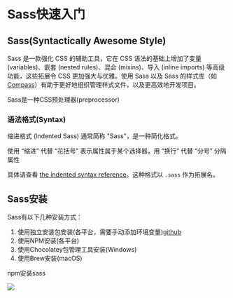 # Sass快速入门

## Sass(Syntactically Awesome Style)

Sass 是一款强化 CSS 的辅助工具，它在 CSS 语法的基础上增加了变量 (variables)、嵌套 (nested rules)、混合 (mixins)、导入 (inline imports) 等高级功能，这些拓展令 CSS 更加强大与优雅。使用 Sass 以及 Sass 的样式库（如 [Compass](http://compass-style.org/)）有助于更好地组织管理样式文件，以及更高效地开发项目。

Sass是一种CSS预处理器(preprocessor)

### 语法格式(Syntax)

缩进格式 (Indented Sass) 通常简称 "Sass"，是一种简化格式。

使用 “缩进” 代替 “花括号” 表示属性属于某个选择器，用 “换行” 代替 “分号” 分隔属性

具体请查看 [the indented syntax reference](http://sass-lang.com/docs/yardoc/file.INDENTED_SYNTAX.html)。这种格式以 `.sass` 作为拓展名。

## Sass安装

Sass有以下几种安装方式：

1. 使用独立安装包安装(各平台，需要手动添加环境变量)[github](http://github.com/sass/dart-sass/releases)
2. 使用NPM安装(各平台)
3. 使用Chocolatey包管理工具安装(Windows)
4. 使用Brew安装(macOS)

npm安装sass

![](D:\web\Typora\移动端响应式\static\images\sass\sass_01.png)